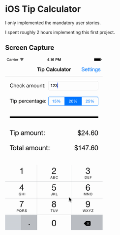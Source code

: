 iOS Tip Calculator
==================

I only implemented the mandatory user stories.

I spent roughly 2 hours implementing this first project.

Screen Capture
--------------

![Screen capture](AnimatedRecording.gif)
